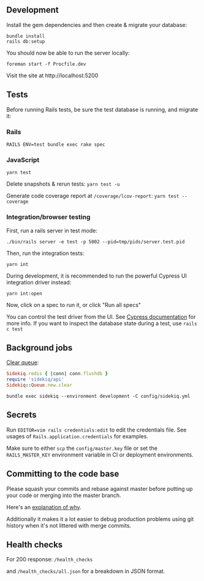 ## Development

Install the gem dependencies and then create & migrate your database:

```
bundle install
rails db:setup
```

You should now be able to run the server locally:

```
foreman start -f Procfile.dev
```

Visit the site at http://localhost:5200

## Tests

Before running Rails tests, be sure the test database is running, and migrate it:


### Rails

```
RAILS ENV=test bundle exec rake spec
```

### JavaScript

`yarn test`

Delete snapshots & rerun tests: `yarn test -u`

Generate code coverage report at `/coverage/lcov-report`: `yarn test --coverage`

### Integration/browser testing

First, run a rails server in test mode:

```
./bin/rails server -e test -p 5002 --pid=tmp/pids/server.test.pid
```

Then, run the integration tests:

```
yarn int
```

During development, it is recommended to run the powerful Cypress UI integration driver instead:

```
yarn int:open
```

Now, click on a spec to run it, or click "Run all specs"

You can control the test driver from the UI. See [Cypress documentation](https://docs.cypress.io/guides/core-concepts/introduction-to-cypress.html#Cypress-Is-Simple) for more info. If you want to inspect the database state during a test, use `rails c test`

## Background jobs

[Clear queue](https://stackoverflow.com/a/38672157):

```ruby
Sidekiq.redis { |conn| conn.flushdb }
require 'sidekiq/api'
Sidekiq::Queue.new.clear
```

```
bundle exec sidekiq --environment development -C config/sidekiq.yml
```

## Secrets

Run `EDITOR=vim rails credentials:edit` to edit the credentials file. See usages of `Rails.application.credentials` for examples.

Make sure to either `scp` the `config/master.key` file or set
the `RAILS_MASTER_KEY` environment variable in CI or deployment environments.

## Committing to the code base

Please squash your commits and rebase against master before putting up your code or
merging into the master branch.

Here's an [explanation of why](https://blog.carbonfive.com/2017/08/28/always-squash-and-rebase-your-git-commits/).

Additionally it makes it a lot easier to debug production problems using git history when it's not littered with merge commits.


## Health checks

For 200 response: `/health_checks`

and `/health_checks/all.json` for a breakdown in JSON format.
